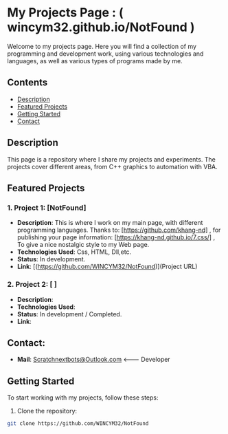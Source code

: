 # My Projects Page : ( wincym32.github.io/NotFound )

Welcome to my projects page. Here you will find a collection of my programming and development work, using various technologies and languages, as well as various types of programs made by me.

## Contents

- [Description](#description)
- [Featured Projects](#featured-projects)
- [Getting Started](#getting-started)
- [Contact](#contact)

## Description

This page is a repository where I share my projects and experiments. The projects cover different areas, from C++ graphics to automation with VBA.

## Featured Projects

### 1. Project 1: [NotFound]
- **Description**: This is where I work on my main page, with different programming languages. Thanks to: [https://github.com/khang-nd] , for publishing your page information: [https://khang-nd.github.io/7.css/] , To give a nice nostalgic style to my Web page.
- **Technologies Used**: Css, HTML, Dll,etc.
- **Status**: In development.
- **Link**: [(https://github.com/WINCYM32/NotFound)](Project URL)

### 2. Project 2: [ ]
- **Description**:
- **Technologies Used**: 
- **Status**: In development / Completed.
- **Link**:

## Contact:
- **Mail**: Scratchnextbots@Outlook.com <--- Developer

## Getting Started

To start working with my projects, follow these steps:

1. Clone the repository:
```bash
git clone https://github.com/WINCYM32/NotFound
